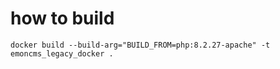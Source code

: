 # how to build

```
docker build --build-arg="BUILD_FROM=php:8.2.27-apache" -t emoncms_legacy_docker .
```
